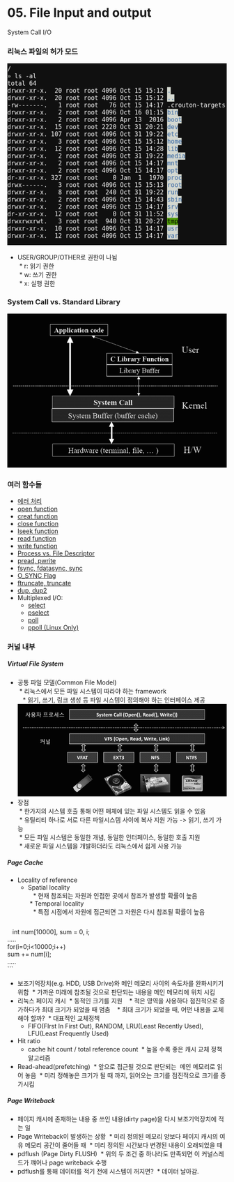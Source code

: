 # 05. File Input and output
System Call I/O  

### 리눅스 파일의 허가 모드
![ls](./ls.png?raw=true "ls")  
* USER/GROUP/OTHER로 권한이 나뉨  
  * r: 읽기 권한  
  * w: 쓰기 권한  
  * x: 실행 권한  

### System Call vs. Standard Library
![system_call](./system_call.png?raw=true "system_call")

### 여러 함수들 
* [에러 처리](./perror_stderror "에러 처리")
* [open function](./open "open function")
* [creat function](./creat "creat function")
* [close function](./close "close function")
* [lseek function](./lseek "lseek function")
* [read function](./read "read function")
* [write function](./write "write function")
* [Process vs. File Descriptor](./read/README.md "Process vs. File Descriptor")
* [pread, pwrite](./pread_pwrite "pread, pwrite")
* [fsync, fdatasync, sync](./fsync_fdatasync_sync "fsync, fdatasync, sync")
* [O_SYNC Flag](./fsync_fdatasync_sync/README.md "O_SYNC Flag")
* [ftruncate, truncate](./ftruncate_truncate "ftruncate, truncate")
* [dup, dup2](./dup_dup2 "dup, dup2")
* Multiplexed I/O:
  * [select](./select "select")
  * [pselect](./pselect "pselect")
  * [poll](./poll "poll")
  * [ppoll (Linux Only)](./ppoll "ppoll")

### 커널 내부
##### Virtual File System
* 공통 파일 모델(Common File Model)  
  * 리눅스에서 모든 파일 시스템이 따라야 하는 framework  
    * 읽기, 쓰기, 링크 생성 등 파일 시스템이 정의해야 하는 인터페이스 제공  
    ![vfs](./vfs.png?raw=true "vfs")  
* 장점  
  * 한가지의 시스템 호출 통해 어떤 매체에 있는 파일 시스템도 읽을 수 있음  
  * 유틸리티 하나로 서로 다른 파일시스템 사이에 복사 지원 가능 -> 읽기, 쓰기 가능  
  * 모든 파일 시스템은 동일한 개념, 동일한 인터페이스, 동일한 호출 지원  
  * 새로운 파일 시스템을 개발하더라도 리눅스에서 쉽게 사용 가능
##### Page Cache
* Locality of reference  
  * Spatial locality  
    * 현재 참조되는 자원과 인접한 곳에서 참조가 발생할 확률이 높음  
  * Temporal locality  
    * 특점 시점에서 자원에 접근되면 그 자원은 다시 참조될 확률이 높음  
    ```
    int num[10000], sum = 0, i;  
    .....  
    for(i=0;i<10000;i++)  
        sum += num[i];  
    .....  
    ```
* 보조기억장치(e.g. HDD, USB Drive)와 메인 메모리 사이의 속도차를 완화시키기 위함
  * 가까운 미래에 참조될 것으로 판단되는 내용을 메인 메모리에 위치 시킴
* 리눅스 페이지 캐시
  * 동적인 크기를 지원
    * 적은 영역을 사용하다 점진적으로 증가하다가 최대 크기가 되었을 때 멈춤
    * 최대 크기가 되었을 때, 어떤 내용을 교체해야 할까?
  * 대표적인 교체정책
    * FIFO(FIrst In First Out), RANDOM, LRU(Least Recently Used), LFU(Least Frequently Used)  
* Hit ratio
  * cache hit count / total reference count
  * 높을 수록 좋은 캐시 교체 정책 알고리즘
* Read-ahead(prefetching)
  * 앞으로 접근될 것으로 판단되는  메인 메모리로 읽어 놓음
  * 미리 정해놓은 크기가 될 때 까지, 읽어오는 크기를 점진적으로 크기를 증가시킴
##### Page Writeback
* 페이지 캐시에 존재하는 내용 중 쓰인 내용(dirty page)을 다시 보조기억장치에 적는 일
* Page Writeback이 발생하는 상황
  * 미리 정의된 메모리 양보다 페이지 캐시의 여유 메모리 공간이 줄어들 때
  * 미리 정의된 시간보다 변경된 내용이 오래되었을 때
* pdflush (Page Dirty FLUSH)
  * 위의 두 조건 중 하나라도 만족되면 이 커널스레드가 꺠어나 page writeback 수행
* pdflush를 통해 데이터를 적기 전에 시스템이 꺼지면?
  * 데이터 날아감.

